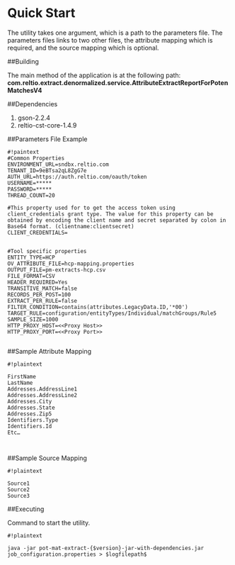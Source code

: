 # Quick Start 
The utility takes one argument, which is a path to the parameters file. The parameters files links to two other files, the attribute mapping which is required, and the source mapping which is optional.

##Building

The main method of the application is at the following path:
**com.reltio.extract.denormalized.service.AttributeExtractReportForPotenMatchesV4**

##Dependencies 

1. gson-2.2.4
2. reltio-cst-core-1.4.9

##Parameters File Example

```
#!paintext
#Common Properties
ENVIRONMENT_URL=sndbx.reltio.com
TENANT_ID=9eBTsa2qL8ZgG7e
AUTH_URL=https://auth.reltio.com/oauth/token
USERNAME=*****
PASSWORD=*****
THREAD_COUNT=20

#This property used for to get the access token using client_credentials grant type. The value for this property can be obtained by encoding the client name and secret separated by colon in Base64 format. (clientname:clientsecret)
CLIENT_CREDENTIALS=


#Tool specific properties
ENTITY_TYPE=HCP
OV_ATTRIBUTE_FILE=hcp-mapping.properties
OUTPUT_FILE=pm-extracts-hcp.csv
FILE_FORMAT=CSV
HEADER_REQUIRED=Yes
TRANSITIVE_MATCH=false
RECORDS_PER_POST=100
EXTRACT_PER_RULE=false
FILTER_CONDITION=contains(attributes.LegacyData.ID,'*00')
TARGET_RULE=configuration/entityTypes/Individual/matchGroups/Rule5
SAMPLE_SIZE=1000
HTTP_PROXY_HOST=<<Proxy Host>>
HTTP_PROXY_PORT=<<Proxy Port>>


```

##Sample Attribute Mapping 

```
#!plaintext

FirstName
LastName
Addresses.AddressLine1
Addresses.AddressLine2
Addresses.City
Addresses.State
Addresses.Zip5
Identifiers.Type
Identifiers.Id
Etc…



```

##Sample Source Mapping

```
#!plaintext

Source1
Source2
Source3
```


##Executing

Command to start the utility.
```
#!plaintext

java -jar pot-mat-extract-{$version}-jar-with-dependencies.jar  job_configuration.properties > $logfilepath$

```
